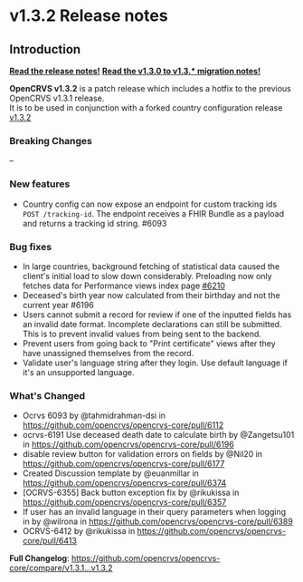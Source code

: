 # v1.3.2 Release notes

## Introduction

[**Read the release notes!**](https://documentation.opencrvs.org/general/releases/v1.3.2-release-notes) [**Read the v1.3.0 to v1.3.\* migration notes!**](https://documentation.opencrvs.org/general/releases/v1.3.-to-v1.3.-migration-notes)

**OpenCRVS v1.3.2** is a patch release which includes a hotfix to the previous OpenCRVS v1.3.1 release.\
It is to be used in conjunction with a forked country configuration release [v1.3.2](https://github.com/opencrvs/opencrvs-countryconfig/releases/tag/v1.3.2)

### Breaking Changes

–

### New features

* Country config can now expose an endpoint for custom tracking ids `POST /tracking-id`. The endpoint receives a FHIR Bundle as a payload and returns a tracking id string. #6093

### Bug fixes

* In large countries, background fetching of statistical data caused the client's initial load to slow down considerably. Preloading now only fetches data for Performance views index page [#6210](https://github.com/opencrvs/opencrvs-core/pull/6342/commits/30eb95a6a1cef3d5f133bec92053cf1ed3607723)
* Deceased's birth year now calculated from their birthday and not the current year #6196
* Users cannot submit a record for review if one of the inputted fields has an invalid date format. Incomplete declarations can still be submitted. This is to prevent invalid values from being sent to the backend.
* Prevent users from going back to "Print certificate" views after they have unassigned themselves from the record.
* Validate user's language string after they login. Use default language if it's an unsupported language.

### What's Changed

* Ocrvs 6093 by @tahmidrahman-dsi in https://github.com/opencrvs/opencrvs-core/pull/6112
* ocrvs-6191 Use deceased death date to calculate birth by @Zangetsu101 in https://github.com/opencrvs/opencrvs-core/pull/6196
* disable review button for validation errors on fields by @Nil20 in https://github.com/opencrvs/opencrvs-core/pull/6177
* Created Discussion template by @euanmillar in https://github.com/opencrvs/opencrvs-core/pull/6374
* \[OCRVS-6355] Back button exception fix by @rikukissa in https://github.com/opencrvs/opencrvs-core/pull/6357
* If user has an invalid language in their query parameters when logging in by @wilrona in https://github.com/opencrvs/opencrvs-core/pull/6389
* OCRVS-6412 by @rikukissa in https://github.com/opencrvs/opencrvs-core/pull/6413

**Full Changelog**: https://github.com/opencrvs/opencrvs-core/compare/v1.3.1...v1.3.2
